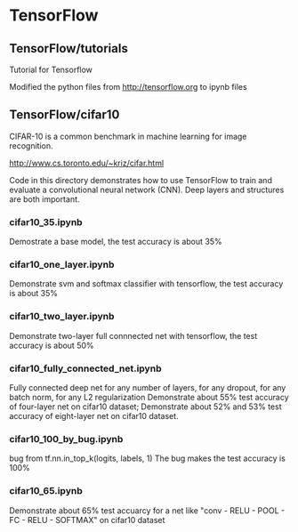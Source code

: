 # TensorFlow

## TensorFlow/tutorials

  Tutorial for Tensorflow

  Modified the python files from http://tensorflow.org to ipynb files


## TensorFlow/cifar10
CIFAR-10 is a common benchmark in machine learning for image recognition.

http://www.cs.toronto.edu/~kriz/cifar.html

Code in this directory demonstrates how to use TensorFlow to train and evaluate a convolutional neural network (CNN).
Deep layers and structures are both important.

### cifar10_35.ipynb
Demostrate a base model, the test accuracy is about 35%

### cifar10_one_layer.ipynb
Demonstrate svm and softmax classifier with tensorflow, the test accuracy is about 35%

### cifar10_two_layer.ipynb
Demonstrate two-layer full connnected net with tensorflow, the test accuracy is about 50%

### cifar10_fully_connected_net.ipynb
Fully connected deep net for any number of layers, for any dropout, for any batch norm, for any L2 regularization
Demonstrate about 55% test accuracy of four-layer net on cifar10 dataset;
Demonstrate about 52% and 53% test accuracy of eight-layer net on cifar10 dataset.

### cifar10_100_by_bug.ipynb
bug from tf.nn.in_top_k(logits, labels, 1) 
The bug makes the test accuracy is 100%

### cifar10_65.ipynb
Demonstrate about 65% test accuarcy for a net like "conv - RELU - POOL - FC - RELU - SOFTMAX" on cifar10 dataset
